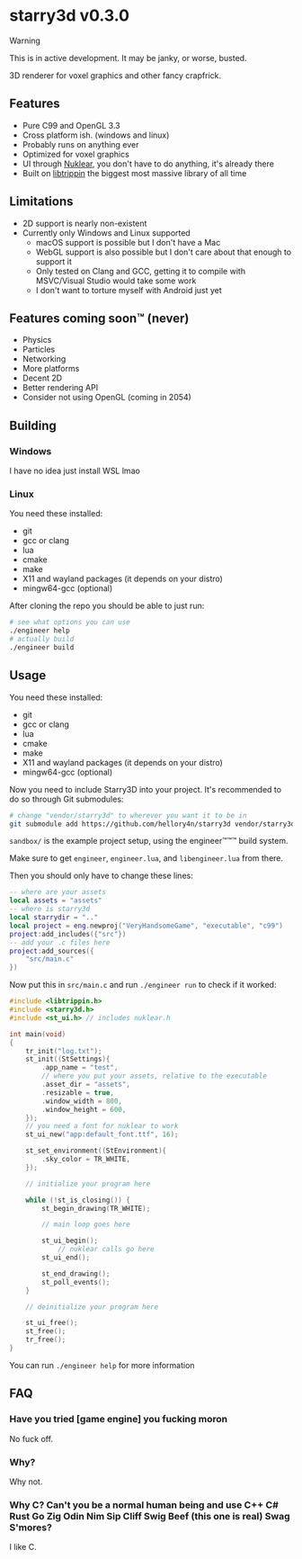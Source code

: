 # starry3d v0.3.0

> [!WARNING]
> This is in active development. It may be janky, or worse, busted.

3D renderer for voxel graphics and other fancy crapfrick.

## Features

- Pure C99 and OpenGL 3.3
- Cross platform ish. (windows and linux)
- Probably runs on anything ever
- Optimized for voxel graphics
- UI through [Nuklear](https://github.com/Immediate-Mode-UI/Nuklear), you don't have to do anything, it's
  already there
- Built on [libtrippin](https://github.com/hellory4n/libtrippin) the biggest most massive library of all time

## Limitations

- 2D support is nearly non-existent
- Currently only Windows and Linux supported
    - macOS support is possible but I don't have a Mac
    - WebGL support is also possible but I don't care about that enough to support it
    - Only tested on Clang and GCC, getting it to compile with MSVC/Visual Studio would take some work
    - I don't want to torture myself with Android just yet

## Features coming soon™ (never)

- Physics
- Particles
- Networking
- More platforms
- Decent 2D
- Better rendering API
- Consider not using OpenGL (coming in 2054)

## Building

### Windows

I have no idea just install WSL lmao

### Linux

You need these installed:
- git
- gcc or clang
- lua
- cmake
- make
- X11 and wayland packages (it depends on your distro)
- mingw64-gcc (optional)

After cloning the repo you should be able to just run:

```sh
# see what options you can use
./engineer help
# actually build
./engineer build
```

## Usage

You need these installed:
- git
- gcc or clang
- lua
- cmake
- make
- X11 and wayland packages (it depends on your distro)
- mingw64-gcc (optional)

Now you need to include Starry3D into your project. It's recommended to do so through Git submodules:

```sh
# change "vendor/starry3d" to wherever you want it to be in
git submodule add https://github.com/hellory4n/starry3d vendor/starry3d
```

`sandbox/` is the example project setup, using the engineer™™™ build system.

Make sure to get `engineer`, `engineer.lua`, and `libengineer.lua` from there.

Then you should only have to change these lines:

```lua
-- where are your assets
local assets = "assets"
-- where is starry3d
local starrydir = ".."
local project = eng.newproj("VeryHandsomeGame", "executable", "c99")
project:add_includes({"src"})
-- add your .c files here
project:add_sources({
	"src/main.c"
})
```

Now put this in `src/main.c` and run `./engineer run` to check if it worked:

```c
#include <libtrippin.h>
#include <starry3d.h>
#include <st_ui.h> // includes nuklear.h

int main(void)
{
    tr_init("log.txt");
    st_init((StSettings){
        .app_name = "test",
        // where you put your assets, relative to the executable
        .asset_dir = "assets",
        .resizable = true,
        .window_width = 800,
        .window_height = 600,
    });
    // you need a font for nuklear to work
    st_ui_new("app:default_font.ttf", 16);

    st_set_environment((StEnvironment){
        .sky_color = TR_WHITE,
    });

    // initialize your program here

    while (!st_is_closing()) {
        st_begin_drawing(TR_WHITE);

        // main loop goes here

        st_ui_begin();
            // nuklear calls go here
        st_ui_end();

        st_end_drawing();
        st_poll_events();
    }

    // deinitialize your program here

    st_ui_free();
    st_free();
    tr_free();
}
```

You can run `./engineer help` for more information

## FAQ

### Have you tried [game engine] you fucking moron

No fuck off.

### Why?

Why not.

### Why C? Can't you be a normal human being and use C++ C# Rust Go Zig Odin Nim Sip Cliff Swig Beef (this one is real) Swag S'mores?

I like C.
